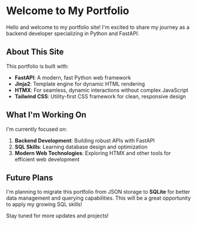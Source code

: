 # Welcome to My Portfolio

Hello and welcome to my portfolio site! I'm excited to share my journey as a backend developer specializing in Python and FastAPI.

## About This Site

This portfolio is built with:

- **FastAPI**: A modern, fast Python web framework
- **Jinja2**: Template engine for dynamic HTML rendering
- **HTMX**: For seamless, dynamic interactions without complex JavaScript
- **Tailwind CSS**: Utility-first CSS framework for clean, responsive design

## What I'm Working On

I'm currently focused on:

1. **Backend Development**: Building robust APIs with FastAPI
2. **SQL Skills**: Learning database design and optimization
3. **Modern Web Technologies**: Exploring HTMX and other tools for efficient web development

## Future Plans

I'm planning to migrate this portfolio from JSON storage to **SQLite** for better data management and querying capabilities. This will be a great opportunity to apply my growing SQL skills!

Stay tuned for more updates and projects!
